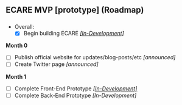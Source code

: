 ## ECARE MVP [prototype] (Roadmap) 

### 

- Overall: 
  - [X] Begin building ECARE *[[In-Development]](https://github.com/jeyakatsa/monalisa/tree/main/MVP/ecare)*

**Month 0**
  - [ ] Publish official website for updates/blog-posts/etc *[announced]*
  - [ ] Create Twitter page *[announced]*

**Month 1**
  - [ ] Complete Front-End Prototype *[[In-Development]](https://github.com/jeyakatsa/monalisa/tree/main/MVP/ecare)*
  - [ ] Complete Back-End Prototype *[In-Development]*
